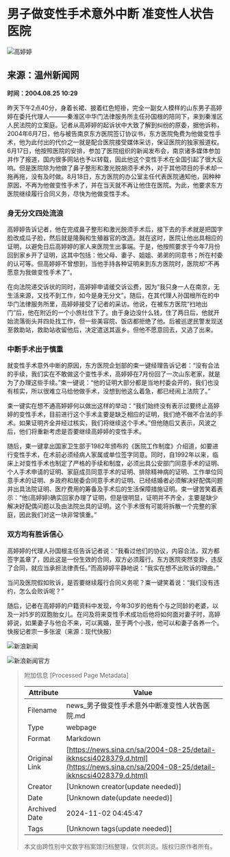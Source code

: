 # 男子做变性手术意外中断 准变性人状告医院

![高婷婷](//tva1.sinaimg.cn/crop.0.0.250.250.180/005TLYMvjw8f742770d8cj306y06ywff.jpg)

## 来源：温州新闻网  
**时间：2004.08.25 10:29**

昨天下午2点40分，身着长裙、披着红色短褂，完全一副女人模样的山东男子高婷婷在委托代理人———秦淮区中华门法律服务所主任孙国根的陪同下，来到秦淮区人民法院的立案庭。记者从高婷婷的起诉状中大致了解到纠纷的原委，据他诉称，2004年6月7日，他与被告南京东方医院签订协议书，东方医院免费为他做变性手术，他为此付出的代价之一就是配合医院接受媒体采访，保证医院的独家报道权。6月17日，他按照医院的安排，参加了医院组织的新闻发布会，南京诸多媒体参加并作了报道，国内很多网站也予以转载，因此他这个变性手术在全国引起了很大反响。但是医院除为他做了鼻子整形和激光脱胡须手术外，对于其他项目的手术却一拖再拖，没有及时做。8月18日，东方医院的办公室主任代表医院通知他，因种种原因，不再为他做变性手术了，并在当天就不再让他住在医院。为此，他要求东方医院继续履行合同义务，尽快为他做变性手术。

### 身无分文四处流浪

高婷婷告诉记者，他在完成鼻子整形和激光脱须手术后，接下去的手术就是把国字脸改成瓜子脸，然后就是隆胸和生殖器官的改造。就在这时，医院让他出具相应的证明，以避免日后高婷婷的家人来医院生出事端。于是，他按照要求于今年7月份回到家乡开了证明，这其中包括：他父母、妻子、姐姐、弟弟的同意书；所在村委的认可等。但高婷婷不曾想到，当他手持各种证明来到东方医院时，医院却“不再愿意为我做变性手术了”。

在向法院递交诉状的同时，高婷婷申请缓交诉讼费，因为“我只身一人在南京，无生活来源，又找不到工作，如今是身无分文”。随后，在其代理人孙国根所在的中华门法律服务所里，高婷婷接受了记者的采访。他说，在被东方医院“扫地出门”后，他在附近的一个小旅社住下了。由于身边没什么钱，住了两日后，他就开始流落街头并四处找工作，但一些美容院、饭店都拒绝了他。后被巡逻民警发现送至救助站，救助站收留他后，决定遣送其返乡。但他不愿意回去，又逃了出来。

### 中断手术出于慎重

就变性手术意外中断的原因，东方医院企划部的束一键经理告诉记者：“没有合法的手续，我们实在不敢做这个变性手术，高婷婷在7月份回了一次山东老家，就是为了办理这些手续。”束一键说：“他的证明大部分都是当地村委会开的，我们也没有核实，所以很难立马给他做手术，没想到他这么着急，都已经闹上法院了。”

束一键实在想不通高婷婷何以做出这样的举动：“我们始终没有表示过要终止高婷婷的变性手术，目前进行这个手术主要是缺乏相应的证明，我们绝不做不合法的手术。如果证明齐全并经过核实，我们将继续这个手术。”但他随后又表示，风波之后，他们将重新考虑是否要继续高婷婷的变性手术。

随后，束一键拿出国家卫生部于1982年颁布的《医院工作制度》介绍道，如要进行变性手术，在术前必须经病人家属或单位签字同意。同时，自1992年以来，临床上对变性手术也制定了严格的手续和制度，必须出具公安部门同意手术的证明、个人手术申请的证明、家庭成员同意手术的证明、排除精神病的证明、工作单位同意手术的证明、乡政府和居委会同意手术的证明、已经结婚者必须解决好配偶问题并出具法院证明、医疗费用的筹备及手术后的生活保障措施证明。束一键苦笑着表示：“他(高婷婷)确实回家办理了证明，但是很明显，证明并不齐全，主要是缺少解决好配偶问题以及由法院出具的证明。这个手术很有可能将拆散一个完整的家庭，因此我们对这一块非常慎重。”

### 双方均有胜诉信心

高婷婷的代理人孙国根主任告诉记者说：“我看过他们的协议，内容合法，双方都签字盖章了，因此这是一份生效的合同，双方必须履行。东方医院突然变卦，违反了合同，就应当承担法律责任。”而高婷婷平静地说：“我实在想不出败诉的理由。”

当问及医院假如败诉，是否要继续履行合同义务呢？束一键笑着说：“我们没有违约，怎么会败诉呢？”

随后，记者在高婷婷的户籍资料中发现，今年30岁的他有个与之同龄的老婆，以及一对5岁的双胞胎女儿。在问及将来变性手术成功后他将如何面对妻子时，高婷婷说，如果妻子与他合不来，可以离婚，至于两个小孩，他可以和妻子各养一个。快报记者宗一多张波（来源：现代快报）

![新浪新闻](//n.sinaimg.cn/default/2fb77759/20151125/320X320.png)

![新浪新闻官方](https://n.sinaimg.cn/default/80905340/20200331/sinalogo.png)

> 附加信息 [Processed Page Metadata]
>
> | Attribute       | Value                                  |
> |-----------------|----------------------------------------|
> | Filename        | news_男子做变性手术意外中断准变性人状告医院.md                             |
> | Type            | webpage                                 |
> | Format          | Markdown                               |
> | Original Link   | [https://news.sina.cn/sa/2004-08-25/detail-ikknscsi4028379.d.html](https://news.sina.cn/sa/2004-08-25/detail-ikknscsi4028379.d.html)                       |
> | Creator         | [Unknown creator(update needed)]                              |
> | Date            | [Unknown date(update needed)]                                 |
> | Archived Date   | 2024-11-02 04:45:47                             |
> | Tags            | [Unknown tags(update needed)]                                 |
>
> 本文由跨性别中文数字档案馆归档整理，仅供浏览。版权归原作者所有。
>